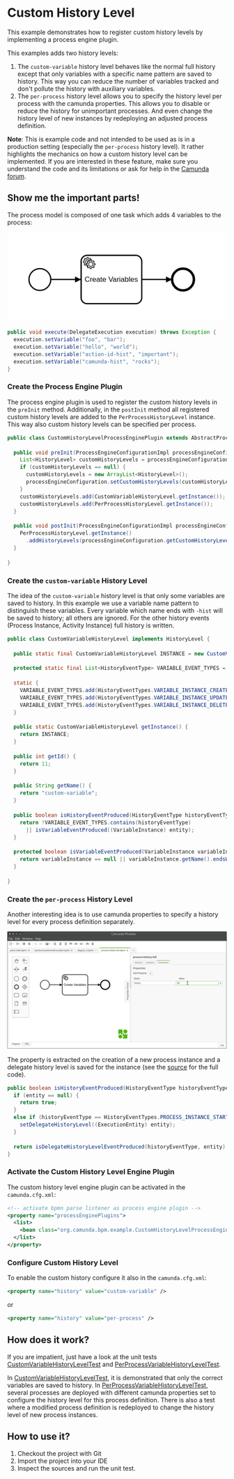 # Custom History Level

This example demonstrates how to register custom history levels by implementing a process engine plugin.

This examples adds two history levels:

1. The `custom-variable` history level behaves like the normal full history
   except that only variables with a specific name pattern are saved to
   history. This way you can reduce the number of variables tracked and don't
   pollute the history with auxiliary variables.
2. The `per-process` history level allows you to specify the history level
   per process with the camunda properties. This allows you to disable or
   reduce the history for unimportant processes. And even change the history
   level of new instances by redeploying an adjusted process definition.

**Note**: This is example code and not intended to be used as is in a production setting (especially the `per-process` history level).
It rather highlights the mechanics on how a custom history level can be implemented.
If you are interested in these feature, make sure you understand the code and its limitations or ask for help in the [Camunda forum](https://forum.camunda.org/).

## Show me the important parts!

The process model is composed of one task which adds 4 variables to the process:

![Process Model][1]

```java
public void execute(DelegateExecution execution) throws Exception {
  execution.setVariable("foo", "bar");
  execution.setVariable("hello", "world");
  execution.setVariable("action-id-hist", "important");
  execution.setVariable("camunda-hist", "rocks");
}
```


### Create the Process Engine Plugin

The process engine plugin is used to register the custom history levels in the `preInit`
method. Additionally, in the `postInit` method all registered custom history levels are
added to the `PerProcessHistoryLevel` instance. This way also custom history levels
can be specified per process.

```java
public class CustomHistoryLevelProcessEnginePlugin extends AbstractProcessEnginePlugin {

  public void preInit(ProcessEngineConfigurationImpl processEngineConfiguration) {
    List<HistoryLevel> customHistoryLevels = processEngineConfiguration.getCustomHistoryLevels();
    if (customHistoryLevels == null) {
      customHistoryLevels = new ArrayList<HistoryLevel>();
      processEngineConfiguration.setCustomHistoryLevels(customHistoryLevels);
    }
    customHistoryLevels.add(CustomVariableHistoryLevel.getInstance());
    customHistoryLevels.add(PerProcessHistoryLevel.getInstance());
  }

  public void postInit(ProcessEngineConfigurationImpl processEngineConfiguration) {
    PerProcessHistoryLevel.getInstance()
      .addHistoryLevels(processEngineConfiguration.getCustomHistoryLevels());
  }

}
```


### Create the `custom-variable` History Level

The idea of the `custom-variable` history level is that only some variables are
saved to history. In this example we use a variable name pattern to distinguish
these variables. Every variable which name ends with `-hist` will be saved to
history; all others are ignored. For the other history events (Process Instance, Activity
Instance) full history is written.

```java
public class CustomVariableHistoryLevel implements HistoryLevel {

  public static final CustomVariableHistoryLevel INSTANCE = new CustomVariableHistoryLevel();

  protected static final List<HistoryEventType> VARIABLE_EVENT_TYPES = new ArrayList<HistoryEventType>();

  static {
    VARIABLE_EVENT_TYPES.add(HistoryEventTypes.VARIABLE_INSTANCE_CREATE);
    VARIABLE_EVENT_TYPES.add(HistoryEventTypes.VARIABLE_INSTANCE_UPDATE);
    VARIABLE_EVENT_TYPES.add(HistoryEventTypes.VARIABLE_INSTANCE_DELETE);
  }

  public static CustomVariableHistoryLevel getInstance() {
    return INSTANCE;
  }

  public int getId() {
    return 11;
  }

  public String getName() {
    return "custom-variable";
  }

  public boolean isHistoryEventProduced(HistoryEventType historyEventType, Object entity) {
    return !VARIABLE_EVENT_TYPES.contains(historyEventType)
      || isVariableEventProduced((VariableInstance) entity);
  }

  protected boolean isVariableEventProduced(VariableInstance variableInstance) {
    return variableInstance == null || variableInstance.getName().endsWith("-hist");
  }

}
```

### Create the `per-process` History Level

Another interesting idea is to use camunda properties to specify a history
level for every process definition separately.

![Camunda Properites][2]

The property is extracted on the creation of a new process instance and a
delegate history level is saved for the instance (see the [source][3] for the
full code).

```java
public boolean isHistoryEventProduced(HistoryEventType historyEventType, Object entity) {
  if (entity == null) {
    return true;
  }
  else if (historyEventType == HistoryEventTypes.PROCESS_INSTANCE_START) {
    setDelegateHistoryLevel((ExecutionEntity) entity);
  }

  return isDelegateHistoryLevelEventProduced(historyEventType, entity);
}
```

### Activate the Custom History Level Engine Plugin

The custom history level engine plugin can be activated in the `camunda.cfg.xml`:

``` xml
<!-- activate bpmn parse listener as process engine plugin -->
<property name="processEnginePlugins">
  <list>
    <bean class="org.camunda.bpm.example.CustomHistoryLevelProcessEnginePlugin" />
  </list>
</property>
```

### Configure Custom History Level

To enable the custom history configure it also in the `camunda.cfg.xml`:

```xml
<property name="history" value="custom-variable" />
```

or

```xml
<property name="history" value="per-process" />
```

## How does it work?

If you are impatient, just have a look at the unit tests [CustomVariableHistoryLevelTest][4] and
[PerProcessVariableHistoryLevelTest][5].

In [CustomVariableHistoryLevelTest][4], it is demonstrated that only the
correct variables are saved to history. In
[PerProcessVariableHistoryLevelTest][5], several processes are deployed with
different camunda properties set to configure the history level for this
process definition. There is also a test where a modified process definition is
redeployed to change the history level of new process instances.

## How to use it?

1. Checkout the project with Git
2. Import the project into your IDE
3. Inspect the sources and run the unit test.

[1]: src/main/resources/process.png
[2]: src/main/resources/properties.png
[3]: src/main/java/org/camunda/bpm/example/PerProcessHistoryLevel.java
[4]: src/test/java/org/camunda/bpm/example/test/CustomVariableHistoryLevelTest.java
[5]: src/test/java/org/camunda/bpm/example/test/PerProcessVariableHistoryLevelTest.java

